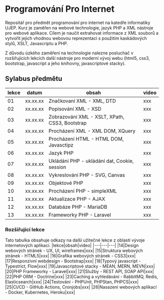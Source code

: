 # Programování Pro Internet

Repositář pro předmět programování pro internet na katedře informatiky UJEP. Kurz je zaměřen na webové technologie, jazyk
PHP a XML nástroje pro webové aplikace. Cílem je naučit extrahovat informace z XML souborů a vytvořit jejich vhodnou
webovou reprezentaci s použitím kaskádových stylů, XSLT, Javascriptu a PHP.

Z důvodu úzkého zaměření na technologie nalezne posluchač v rozšiřujících lekcích další nástroje pro moderní vývoj webu 
(html5, css3, bootstrap, javascript a jeho knihovny, javascriptové stacky).	

## Sylabus předmětu

|lekce|datum|obsah|video|
|---|---|---|---|
|01|xx.xx.xx|Značkovaní XML - XML, DTD|xxx|
|02|xx.xx.xx|Popisování XML - XSD|xxx|
|03|xx.xx.xx|Zobrazování XML - XSLT, XPath, CSS3, Bootstrap|xxx|
|04|xx.xx.xx|Procházení XML - XML DOM, XQuery|xxx|
|05|xx.xx.xx|Procházení HTML - HTML DOM, Javasctipz|xxx|
|06|xx.xx.xx|Jazyk PHP|xxx| 
|07|xx.xx.xx|Ukládání PHP - ukládání dat, Cookie, session|xxx| 
|08|xx.xx.xx|Vykreslování PHP - SVG, Canvas|xxx|
|09|xx.xx.xx|Objektové PHP|xxx|
|10|xx.xx.xx|Procházení PHP - simpleXML|xxx| 
|11|xx.xx.xx|Aktualizace PHP - AJAX|xxx|
|12|xx.xx.xx|Databáze PHP - MariaDB|xxx|
|13|xx.xx.xx|Frameworky PHP - Laravel|xxx|

### Rozšiřující lekce
Tato tabulka obsahuje odkazy na další užitečné lekce z oblasti vývoje internetových aplikací.
|lekce|obsah|video|
|---|---|---|
|14|Design webových stránek - UX, UI, wireframes|xxx|
|15|Struktura webových stránek - HTML5|xxx|
|16|Grafika webových stránek - CSS3|xxx|
|17|Responzivní webdesign - Bootstrap|xxx|
|18|Typový javascript - Typestrict, Flow|xxx|
|19|Javascriptové stacky - MEAN, MERN, MEVN|xxx|
|20|PHP Frameworky - Laravel|xxx|
|21|Služby - REST API, SOAP API|xxx|
|22|PHP ORM - Doctrine|xxx|
|23|Caching a vyhledávání - RabbitMQ, Redis, Elasticsearch|xxx|
|24|Testování - PHPUnit, PHPStan, PHPCS|xxx|
|25|CI/CD - GitHub Actions, Cronjobs|xxx|
|26|Nasazení webových aplikací - Docker, Kubernetes, Heroku|xxx|
